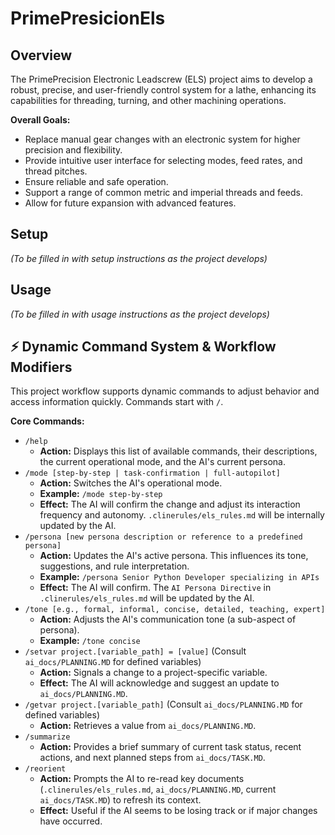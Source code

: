 # PrimePresicionEls

## Overview

The PrimePrecision Electronic Leadscrew (ELS) project aims to develop a robust, precise, and user-friendly control system for a lathe, enhancing its capabilities for threading, turning, and other machining operations.

**Overall Goals:**

- Replace manual gear changes with an electronic system for higher precision and flexibility.
- Provide intuitive user interface for selecting modes, feed rates, and thread pitches.
- Ensure reliable and safe operation.
- Support a range of common metric and imperial threads and feeds.
- Allow for future expansion with advanced features.

## Setup

_(To be filled in with setup instructions as the project develops)_

## Usage

_(To be filled in with usage instructions as the project develops)_

## ⚡️ Dynamic Command System & Workflow Modifiers

This project workflow supports dynamic commands to adjust behavior and access information quickly. Commands start with `/`.

**Core Commands:**

- `/help`
  - **Action:** Displays this list of available commands, their descriptions, the current operational mode, and the AI's current persona.
- `/mode [step-by-step | task-confirmation | full-autopilot]`
  - **Action:** Switches the AI's operational mode.
  - **Example:** `/mode step-by-step`
  - **Effect:** The AI will confirm the change and adjust its interaction frequency and autonomy. `.clinerules/els_rules.md` will be internally updated by the AI.
- `/persona [new persona description or reference to a predefined persona]`
  - **Action:** Updates the AI's active persona. This influences its tone, suggestions, and rule interpretation.
  - **Example:** `/persona Senior Python Developer specializing in APIs`
  - **Effect:** The AI will confirm. The `AI Persona Directive` in `.clinerules/els_rules.md` will be updated by the AI.
- `/tone [e.g., formal, informal, concise, detailed, teaching, expert]`
  - **Action:** Adjusts the AI's communication tone (a sub-aspect of persona).
  - **Example:** `/tone concise`
- `/setvar project.[variable_path] = [value]` (Consult `ai_docs/PLANNING.MD` for defined variables)
  - **Action:** Signals a change to a project-specific variable.
  - **Effect:** The AI will acknowledge and suggest an update to `ai_docs/PLANNING.MD`.
- `/getvar project.[variable_path]` (Consult `ai_docs/PLANNING.MD` for defined variables)
  - **Action:** Retrieves a value from `ai_docs/PLANNING.MD`.
- `/summarize`
  - **Action:** Provides a brief summary of current task status, recent actions, and next planned steps from `ai_docs/TASK.MD`.
- `/reorient`
  - **Action:** Prompts the AI to re-read key documents (`.clinerules/els_rules.md`, `ai_docs/PLANNING.MD`, current `ai_docs/TASK.MD`) to refresh its context.
  - **Effect:** Useful if the AI seems to be losing track or if major changes have occurred.
